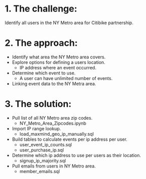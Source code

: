 # 1. The challenge: 
Identify all users in the NY Metro area for Citibike partnership.
# 2. The approach:
- Identify what area the NY Metro area covers.
- Explore options for defining a users location.
  - IP address where an event occurred.
- Determine which event to use.
  - A user can have unlimited number of events.
- Linking event data to the NY Metra area.
# 3. The solution:
- Pull list of all NY Metro area zip codes.
  - NY_Metro_Area_Zipcodes.ipynb
- Import IP range lookup.
  - load_maxmind_geo_ip_manually.sql
- Build tables to calculate events per ip address per user.
  - user_event_ip_counts.sql
  - user_purchase_ip.sql
- Determine which ip address to use per users as their location.
  - signup_ip_majority.sql
- Pull emails from users in NY Metro area.
  - member_emails.sql
